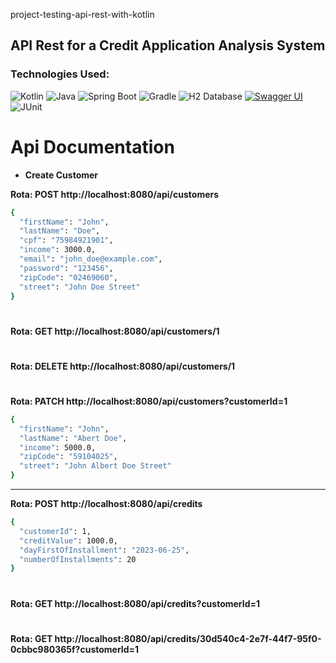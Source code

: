project-testing-api-rest-with-kotlin
## API Rest for a Credit Application Analysis System

### Technologies Used:
![Kotlin](https://img.shields.io/badge/kotlin-%230095D5.svg?style=plastic&logo=kotlin&logoColor=white)
![Java](https://img.shields.io/badge/Java-%23ED8B00.svg?style=plastic&logo=java&logoColor=white)
![Spring Boot](https://img.shields.io/badge/Spring%20Boot-%236DB33F.svg?style=plastic&logo=spring-boot)
![Gradle](https://img.shields.io/badge/gradle-%2302303A.svg?style=plastic&logo=gradle&logoColor=white)
![H2 Database](https://img.shields.io/badge/H2%20Database-gray?style=plastic&logo=h2&logoColor=white)
[![Swagger UI](https://img.shields.io/badge/Swagger%20UI-%2385EA2D.svg?style=plastic&logo=swagger&logoColor=white)](https://link-para-o-seu-swagger-ui)
![JUnit](https://img.shields.io/badge/JUnit-%23525DCB.svg?style=plastic&logo=junit5&logoColor=white)

#

# Api Documentation

* **Create Customer**

**Rota: POST http://localhost:8080/api/customers**
```bash
{
  "firstName": "John",
  "lastName": "Doe",
  "cpf": "75984921901",
  "income": 3000.0,
  "email": "john_doe@example.com",
  "password": "123456",
  "zipCode": "02469060",
  "street": "John Doe Street"
}
```

#

**Rota: GET http://localhost:8080/api/customers/1**

#

**Rota: DELETE http://localhost:8080/api/customers/1**

#

**Rota: PATCH http://localhost:8080/api/customers?customerId=1**
```bash
{
  "firstName": "John",
  "lastName": "Abert Doe",
  "income": 5000.0,
  "zipCode": "59104025",
  "street": "John Albert Doe Street"
}
```

---

**Rota: POST http://localhost:8080/api/credits**
```bash
{
  "customerId": 1,
  "creditValue": 1000.0,
  "dayFirstOfInstallment": "2023-06-25",
  "numberOfInstallments": 20
}
```

#

**Rota: GET http://localhost:8080/api/credits?customerId=1**

#

**Rota: GET http://localhost:8080/api/credits/30d540c4-2e7f-44f7-95f0-0cbbc980365f?customerId=1**

